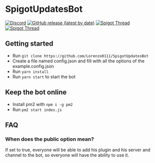 # SpigotUpdatesBot
[![Discord](https://img.shields.io/discord/737993529795674182?label=Discord)](https://discord.gg/ZXM2Az8)
[![GitHub release (latest by date)](https://img.shields.io/github/v/release/Lorenzo0111/SpigotUpdatesBot?label=Version)](https://github.com/Lorenzo0111/SpigotUpdatesBot/releases)
[![Spigot Thread](https://img.shields.io/badge/Spigot%20Thread-here-orange)](https://www.spigotmc.org/threads/544113/)
[![Spigot Thread](https://img.shields.io/badge/Add%20to%20your%20server-here-blue)](https://discord.com/oauth2/authorize?client_id=860429931146248192&permissions=117760&scope=bot%20applications.commands)

## Getting started
  - Run `git clone https://github.com/Lorenzo0111/SpigotUpdatesBot`
  - Create a file named config.json and fill with all the options of the example.config.json
  - Run `yarn install`
  - Run `yarn start` to start the bot

## Keep the bot online
  - Install pm2 with `npm i -g pm2`
  - Run `pm2 start index.js`

## FAQ
### When does the public option mean?
  If set to true, everyone will be able to add his plugin and his server and channel to the bot, so everyone will have the ability to use it.
